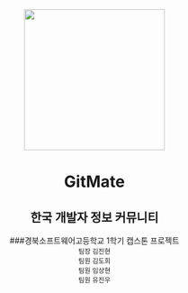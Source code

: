 <div align="center">

<img src="https://github.com/1-Capstone-Project/.github/assets/133763659/629fa96f-4050-4e24-9720-482c4bb97ec5" width="250"/>

# GitMate
## 한국 개발자 정보 커뮤니티

###경북소프트웨어고등학교 1학기 캡스톤 프로젝트 <br>
<sub>팀장 김진현</sub> <br>
<sub>팀원 김도희</sub> <br>
<sub>팀원 임상현</sub> <br>
<sub>팀원 유진우 </sub>

</div>
